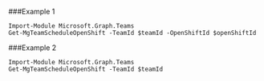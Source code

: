 ###Example 1
```
Import-Module Microsoft.Graph.Teams
Get-MgTeamScheduleOpenShift -TeamId $teamId -OpenShiftId $openShiftId
```
###Example 2
```
Import-Module Microsoft.Graph.Teams
Get-MgTeamScheduleOpenShift -TeamId $teamId
```
